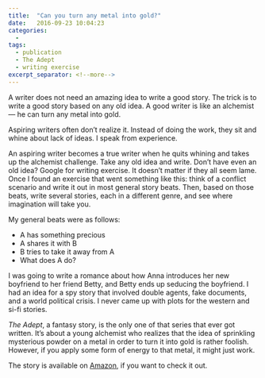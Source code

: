 ```yaml
---
title:  "Can you turn any metal into gold?"
date:   2016-09-23 10:04:23
categories:
  -
tags:
  - publication
  - The Adept
  - writing exercise
excerpt_separator: <!--more-->
---
```

A writer does not need an amazing idea to write a good story. The trick is to write a good story based on any old idea. A good writer is like an alchemist — he can turn any metal into gold.<!--more-->

Aspiring writers often don’t realize it. Instead of doing the work, they sit and whine about lack of ideas. I speak from experience.

An aspiring writer becomes a true writer when he quits whining and takes up the alchemist challenge. Take any old idea and write. Don’t have even an old idea? Google for writing exercise. It doesn’t matter if they all seem lame. Once I found an exercise that went something like this: think of a conflict scenario and write it out in most general story beats. Then, based on those beats, write several stories, each in a different genre, and see where imagination will take you.

My general beats were as follows:  

+ A has something precious  
+ A shares it with B  
+ B tries to take it away from A  
+ What does A do?  

I was going to write a romance about how Anna introduces her new boyfriend to her friend Betty, and Betty ends up seducing the boyfriend. I had an idea for a spy story that involved double agents, fake documents, and a world political crisis. I never came up with plots for the western and si-fi stories.

*The Adept*, a fantasy story, is the only one of that series that ever got written. It’s about a young alchemist who realizes that the idea of sprinkling mysterious powder on a metal in order to turn it into gold is rather foolish. However, if you apply some form of energy to that metal, it might just work.

The story is available on [Amazon](http://amzn.to/2cXvogH), if you want to check it out.

